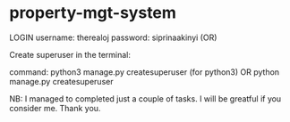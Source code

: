# property-mgt-system

LOGIN
 username: therealoj
 password: siprinaakinyi  (OR)

 Create superuser in the terminal:

command: python3 manage.py createsuperuser (for python3) OR
	 python manage.py createsuperuser


NB: I managed to completed just a couple of tasks. I will be greatful if you consider me. Thank you.
